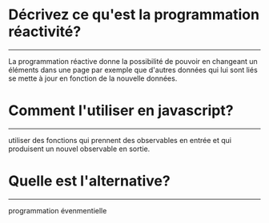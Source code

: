 
# Décrivez ce qu'est la programmation réactivité?

***

La programmation réactive donne la possibilité de pouvoir en changeant un éléments dans une page par exemple que d'autres données qui lui sont liés se mette à jour en fonction de la nouvelle données.

# Comment l'utiliser en javascript?

***
utiliser des fonctions qui prennent des observables en entrée et qui produisent un nouvel observable en sortie.

# Quelle est l'alternative?

***

programmation évenmentielle





